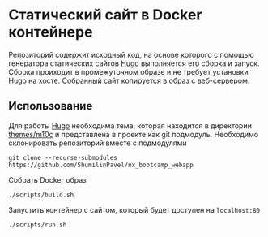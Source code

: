 # Статический сайт в Docker контейнере

Репозиторий содержит исходный код, на основе которого с помощью генератора статических сайтов [Hugo](https://gohugo.io/) выполняется его сборка и запуск.
Сборка проиходит в промежуточном образе и не требует установки [Hugo](https://gohugo.io/) на хосте.
Собранный сайт копируется в образ с веб-сервером.

## Использование
Для работы [Hugo](https://gohugo.io/) необходима тема, которая находится в директории [themes/m10c](./themes/m10c) и представлена в проекте как git подмодуль.
Необходимо склонировать репозиторий вместе с подмодулями
```
git clone --recurse-submodules https://github.com/ShumilinPavel/nx_bootcamp_webapp
```
Собрать Docker образ
```
./scripts/build.sh
```
Запустить контейнер с сайтом, который будет доступен на `localhost:80`
```
./scripts/run.sh
```
